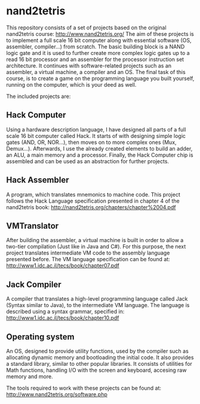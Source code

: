 # nand2tetris
This repository consists of a set of projects based on the original nand2tetris course: http://www.nand2tetris.org/
The aim of these projects is to implement a full scale 16 bit computer along with essential software (OS, assembler, compiler...)
from scratch. The basic building block is a NAND logic gate and it is used to further create more complex logic gates up to a read 16 bit processor and an assembler for the processor instruction set architecture. It continues with software-related projects such as an assembler, a virtual machine, a compiler and an OS. The final task of this course, is to create a game on the programming language you built yourself, running on the computer, which is your deed as well.

The included projects are:
## Hack Computer
Using a hardware description language, I have designed all parts of a full scale 16 bit computer called Hack.
It starts of with designing simple logic gates (AND, OR, NOR...), then moves on to more complex ones (Mux, Demux...).
Afterwards, I use the already created elements to build an adder, an ALU, a main memory and a processor. 
Finally, the Hack Computer chip is assembled and can be used as an abstraction for further projects.

## Hack Assembler
A program, which translates mnemonics to machine code. This project follows the Hack Language specification presented in 
chapter 4 of the nand2tetris book: http://nand2tetris.org/chapters/chapter%2004.pdf

## VMTranslator
After building the assembler, a virtual machine is built in order to allow a two-tier compilation (Just like in Java and C#).
For this purpose, the next project translates intermediate VM code to the assembly language presented before.
The VM language specification can be found at: http://www1.idc.ac.il/tecs/book/chapter07.pdf

## Jack Compiler
A compiler that translates a high-level programming language called Jack (Syntax similar to Java), to the intermediate VM language.
The language is described using a syntax grammar, specified in: http://www1.idc.ac.il/tecs/book/chapter10.pdf

## Operating system
An OS, designed to provide utility functions, used by the compiler such as allocating dynamic memory and bootloading the initial code.
It also provides a standard library, similar to other popular libraries. 
It consists of utilities for Math functions, handling I/O with the screen and keyboard, accesing raw memory and more.

The tools required to work with these projects can be found at: http://www.nand2tetris.org/software.php
